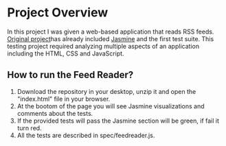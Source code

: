 # Project Overview

In this project I was given a web-based application that reads RSS feeds. [Original project](https://github.com/udacity/frontend-nanodegree-feedreader)has already included [Jasmine](http://jasmine.github.io/) and the first test suite. This testing project required analyzing multiple aspects of an application including the HTML, CSS and JavaScript.


## How to run the Feed Reader?

1. Download the repository in your desktop, unzip it and open the "index.html" file in your browser.
2. At the bootom of the page you will see Jasmine visualizations and comments about the tests.
3. If the provided tests will pass the Jasmine section will be green, if fail it turn red.
3. All the tests are described in spec/feedreader.js.